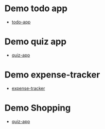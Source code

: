 # Demo todo app
* [todo-app](https://duyn-run.github.io/todo-app/)
# Demo quiz app
* [quiz-app](https://duyn-run.github.io/quizapp/)
# Demo expense-tracker
* [expense-tracker](https://duyn-run.github.io/expense-tracker/)
# Demo Shopping
* [quiz-app](https://duyn-run.github.io/shopping-list/)
